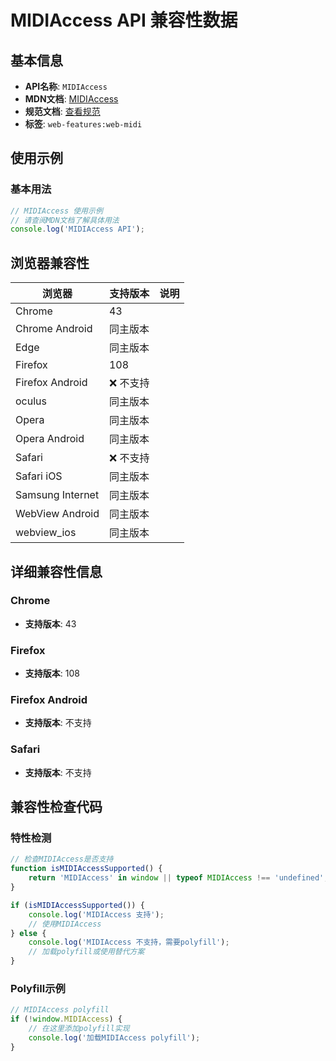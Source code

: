 # MIDIAccess API 兼容性数据

## 基本信息

- **API名称**: `MIDIAccess`
- **MDN文档**: [MIDIAccess](https://developer.mozilla.org/docs/Web/API/MIDIAccess)
- **规范文档**: [查看规范](https://webaudio.github.io/web-midi-api/#midiaccess-interface)
- **标签**: `web-features:web-midi`

## 使用示例

### 基本用法

```javascript
// MIDIAccess 使用示例
// 请查阅MDN文档了解具体用法
console.log('MIDIAccess API');
```

## 浏览器兼容性

| 浏览器 | 支持版本 | 说明 |
|--------|----------|------|
| Chrome | 43 |  |
| Chrome Android | 同主版本 |  |
| Edge | 同主版本 |  |
| Firefox | 108 |  |
| Firefox Android | ❌ 不支持 |  |
| oculus | 同主版本 |  |
| Opera | 同主版本 |  |
| Opera Android | 同主版本 |  |
| Safari | ❌ 不支持 |  |
| Safari iOS | 同主版本 |  |
| Samsung Internet | 同主版本 |  |
| WebView Android | 同主版本 |  |
| webview_ios | 同主版本 |  |

## 详细兼容性信息

### Chrome

- **支持版本**: 43

### Firefox

- **支持版本**: 108

### Firefox Android

- **支持版本**: 不支持

### Safari

- **支持版本**: 不支持

## 兼容性检查代码

### 特性检测

```javascript
// 检查MIDIAccess是否支持
function isMIDIAccessSupported() {
    return 'MIDIAccess' in window || typeof MIDIAccess !== 'undefined';
}

if (isMIDIAccessSupported()) {
    console.log('MIDIAccess 支持');
    // 使用MIDIAccess
} else {
    console.log('MIDIAccess 不支持，需要polyfill');
    // 加载polyfill或使用替代方案
}
```

### Polyfill示例

```javascript
// MIDIAccess polyfill
if (!window.MIDIAccess) {
    // 在这里添加polyfill实现
    console.log('加载MIDIAccess polyfill');
}
```

